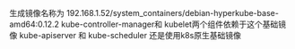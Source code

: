 生成镜像名称为 192.168.1.52/system_containers/debian-hyperkube-base-amd64:0.12.2
kube-controller-manager和 kubelet两个组件依赖于这个基础镜像
kube-apiserver 和 kube-scheduler 还是使用k8s原生基础镜像
